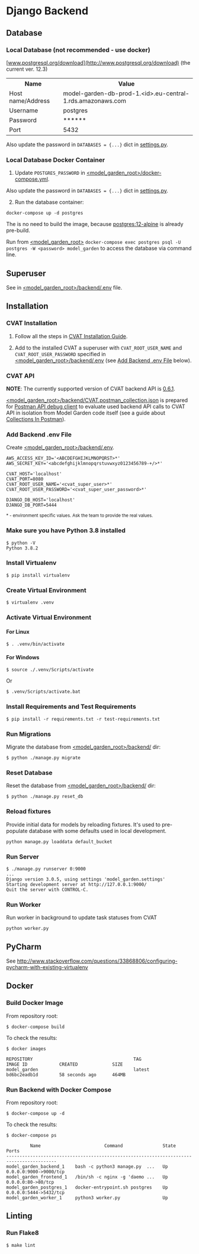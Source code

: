 # Django Backend

## Database

### Local Database (not recommended - use docker)
[www.postgresql.org/download](http://www.postgresql.org/download) (the current ver. 12.3)

<table style="width:100%">
  <tr>
    <th style="text-align:center">Name</th>
    <th style="text-align:center">Value</th>
  </tr>
  <tr>
    <td>Host name/Address</td>
    <td>model-garden-db-prod-1.&lt;id&gt;.eu-central-1.rds.amazonaws.com</td>
  </tr>
  <tr>
    <td>Username</td>
    <td>postgres</td>
  </tr>
  <tr>
    <td>Password</td>
    <td>******</td>
  </tr>
  <tr>
    <td>Port</td>
    <td>5432</td>
  </tr>
</table>

Also update the password in `DATABASES = {...}` dict in
[settings.py](model_garden/settings.py).

### Local Database Docker Container
1. Update `POSTGRES_PASSWORD` in
[<model_garden_root>/docker-compose.yml](../docker-compose.yml).

Also update the password in `DATABASES = {...}` dict in
[settings.py](model_garden/settings.py).

2. Run the database container:

```
docker-compose up -d postgres
```

The is no need to build the image, because
 [postgres:12-alpine](http://www.github.com/docker-library/postgres/tree/master/12/alpine)
 is already pre-build.

Run from [<model_garden_root>](..) `docker-compose exec postgres psql
 -U postgres -W <password> model_garden` to access the database via command line.

## Superuser
See in [<model_garden_root>/backend/.env]() file.

## Installation

### CVAT Installation
1. Follow all the steps in [CVAT Installation Guide](../cvat/README.md).

2. Add to the installed CVAT a superuser with `CVAT_ROOT_USER_NAME` and
 `CVAT_ROOT_USER_PASSWORD` specified in [<model_garden_root>/backend/.env]()
 (see [Add Backend .env File](#add-backend-env-file) below).

### CVAT API

**NOTE**: The currently supported version of CVAT backend API is
 [0.6.1](http://www.github.com/openvinotoolkit/cvat/tree/v0.6.1).

[<model_garden_root>/backend/CVAT.postman_collection.json](CVAT.postman_collection.json)
 is prepared for [Postman API debug client](http://www.postman.com) to evaluate used
 backend API calls to CVAT API in isolation from Model Garden code itself (see a
 guide about [Collections In Postman](http://www.toolsqa.com/postman/collections-in-postman)).  

### Add Backend .env File
Create [<model_garden_root>/backend/.env]().

```
AWS_ACCESS_KEY_ID='<ABCDEFGHIJKLMNOPQRST>*'
AWS_SECRET_KEY='<abcdefghijklmnopqrstuvwxyz0123456789-+/>*'

CVAT_HOST='localhost'
CVAT_PORT=8080
CVAT_ROOT_USER_NAME='<cvat_super_user>*'
CVAT_ROOT_USER_PASSWORD='<cvat_super_user_password>*'

DJANGO_DB_HOST='localhost'
DJANGO_DB_PORT=5444
```

<sup>* - environment specific values. Ask the team to provide the real values.</sup>

### Make sure you have Python 3.8 installed
```
$ python -V
Python 3.8.2
```

### Install Virtualenv
```
$ pip install virtualenv
```

### Create Virtual Environment
```
$ virtualenv .venv
```

### Activate Virtual Environment
#### For Linux
```
$ . .venv/bin/activate
```
#### For Windows
```
$ source ./.venv/Scripts/activate
```
Or

```
$ .venv/Scripts/activate.bat
```
 
### Install Requirements and Test Requirements
```
$ pip install -r requirements.txt -r test-requirements.txt
```

### Run Migrations
Migrate the database from [<model_garden_root>/backend/](../backend) dir:
```
$ python ./manage.py migrate
```
### Reset Database
Reset the database from [<model_garden_root>/backend/](../backend) dir:
```
$ python ./manage.py reset_db
```

### Reload fixtures
Provide initial data for models by reloading fixtures. It's used to pre-populate
database with some defaults used in local development.
```
python manage.py loaddata default_bucket
```

### Run Server
```
$ ./manage.py runserver 0:9000
...
Django version 3.0.5, using settings 'model_garden.settings'
Starting development server at http://127.0.0.1:9000/
Quit the server with CONTROL-C.
```

### Run Worker
Run worker in background to update task statuses from CVAT
```
python worker.py
```

## PyCharm
See http://www.stackoverflow.com/questions/33868806/configuring-pycharm-with-existing-virtualenv

## Docker

### Build Docker Image
From repository root:
```
$ docker-compose build
```
To check the results:
```
$ docker images        
                                         
REPOSITORY                                      TAG                 IMAGE ID            CREATED             SIZE
model_garden                                    latest              bd6bc2eadb1d        58 seconds ago      464MB
```

### Run Backend with Docker Compose
From repository root:
```
$ docker-compose up -d
```
To check the results:
```
$ docker-compose ps   

         Name                        Command               State           Ports
-----------------------------------------------------------------------------------------
model_garden_backend_1    bash -c python3 manage.py  ...   Up      0.0.0.0:9000->9000/tcp
model_garden_frontend_1   /bin/sh -c nginx -g 'daemo ...   Up      0.0.0.0:80->80/tcp    
model_garden_postgres_1   docker-entrypoint.sh postgres    Up      0.0.0.0:5444->5432/tcp
model_garden_worker_1     python3 worker.py                Up
```


## Linting

### Run Flake8
```
$ make lint
```
